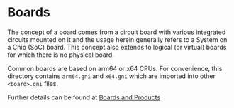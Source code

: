 # Boards

The concept of a board comes from a circuit board with various integrated
circuits mounted on it and the usage herein generally refers to a System on
a Chip (SoC) board. This concept also extends to logical (or virtual) boards for
which there is no physical board.

Common boards are based on arm64 or x64 CPUs. For convenience, this directory
contains `arm64.gni` and `x64.gni` which are imported into other `<board>.gni`
files.

Further details can be found at
[Boards and Products](https://fuchsia.dev/fuchsia-src/concepts/build_system/boards_and_products?hl=en)
